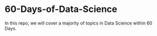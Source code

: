 # 60-Days-of-Data-Science
In this repo, we will cover a majority of topics in Data Science within 60 Days.
